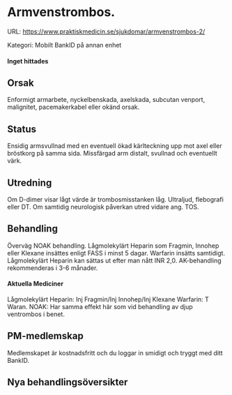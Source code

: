 # Armvenstrombos.

URL: https://www.praktiskmedicin.se/sjukdomar/armvenstrombos-2/



Kategori: Mobilt BankID på annan enhet

#### Inget hittades

## Orsak

Enformigt armarbete, nyckelbenskada, axelskada, subcutan venport, malignitet, pacemakerkabel eller okänd orsak.

## Status

Ensidig armsvullnad med en eventuell ökad kärlteckning upp mot axel eller bröstkorg på samma sida. Missfärgad arm distalt, svullnad och eventuellt värk.

## Utredning

Om D-dimer visar lågt värde är trombosmisstanken låg. Ultraljud, flebografi eller DT. Om samtidig neurologisk påverkan utred vidare ang. TOS.

## Behandling

Överväg NOAK behandling. Lågmolekylärt Heparin som Fragmin, Innohep eller Klexane insättes enligt FASS i minst 5 dagar. Warfarin insätts samtidigt. Lågmolekylärt Heparin kan sättas ut efter man nått INR 2,0. AK-behandling rekommenderas i 3-6 månader.

#### Aktuella Mediciner

Lågmolekylärt Heparin: Inj Fragmin/Inj Innohep/Inj Klexane
Warfarin: T Waran.
NOAK: Har samma effekt här som vid behandling av djup ventrombos i benet.

## PM-medlemskap

Medlemskapet är kostnadsfritt och du loggar in smidigt och tryggt med ditt BankID.

## Nya behandlingsöversikter

